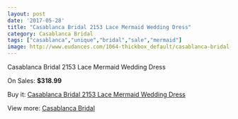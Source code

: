 ```yaml
---
layout: post
date: '2017-05-28'
title: "Casablanca Bridal 2153 Lace Mermaid Wedding Dress"
category: Casablanca Bridal
tags: ["casablanca","unique","bridal","sale","mermaid"]
image: http://www.eudances.com/1064-thickbox_default/casablanca-bridal-2153-lace-mermaid-wedding-dress.jpg
---
```

Casablanca Bridal 2153 Lace Mermaid Wedding Dress

On Sales: **$318.99**
<a href="https://www.eudances.com/en/casablanca-bridal/381-casablanca-bridal-2153-lace-mermaid-wedding-dress.html"><amp-img layout="responsive" width="600" height="600" src="//www.eudances.com/1064-thickbox_default/casablanca-bridal-2153-lace-mermaid-wedding-dress.jpg" alt="Casablanca Bridal 2153 Lace Mermaid Wedding Dress 0" /></a>
<a href="https://www.eudances.com/en/casablanca-bridal/381-casablanca-bridal-2153-lace-mermaid-wedding-dress.html"><amp-img layout="responsive" width="600" height="600" src="//www.eudances.com/1066-thickbox_default/casablanca-bridal-2153-lace-mermaid-wedding-dress.jpg" alt="Casablanca Bridal 2153 Lace Mermaid Wedding Dress 1" /></a>
<a href="https://www.eudances.com/en/casablanca-bridal/381-casablanca-bridal-2153-lace-mermaid-wedding-dress.html"><amp-img layout="responsive" width="600" height="600" src="//www.eudances.com/1065-thickbox_default/casablanca-bridal-2153-lace-mermaid-wedding-dress.jpg" alt="Casablanca Bridal 2153 Lace Mermaid Wedding Dress 2" /></a>

Buy it: [Casablanca Bridal 2153 Lace Mermaid Wedding Dress](https://www.eudances.com/en/casablanca-bridal/381-casablanca-bridal-2153-lace-mermaid-wedding-dress.html "Casablanca Bridal 2153 Lace Mermaid Wedding Dress")

View more: [Casablanca Bridal](https://www.eudances.com/en/4-casablanca-bridal "Casablanca Bridal")